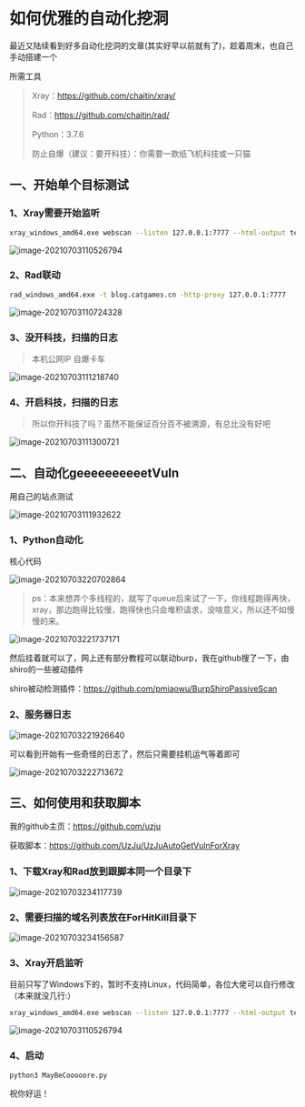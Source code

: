 # 如何优雅的自动化挖洞

最近又陆续看到好多自动化挖洞的文章(其实好早以前就有了)，趁着周末，也自己手动搭建一个

所需工具

> Xray：https://github.com/chaitin/xray/
>
> Rad：https://github.com/chaitin/rad/
>
> Python：3.7.6
>
> 防止自爆（建议：要开科技）：你需要一款纸飞机科技或一只猫

## 一、开始单个目标测试

### 1、Xray需要开始监听

```bash
xray_windows_amd64.exe webscan --listen 127.0.0.1:7777 --html-output test.html
```

![image-20210703110526794](./images/1.png)

### 2、Rad联动

```bash
rad_windows_amd64.exe -t blog.catgames.cn -http-proxy 127.0.0.1:7777
```

![image-20210703110724328](./images/image-20210703110724328.png)

### 3、没开科技，扫描的日志

> 本机公网IP 自爆卡车

![image-20210703111218740](./images/image-20210703111218740.png)

### 4、开启科技，扫描的日志

> 所以你开科技了吗？虽然不能保证百分百不被溯源，有总比没有好吧

![image-20210703111300721](./images/image-20210703111300721.png)

## 二、自动化geeeeeeeeeetVuln

用自己的站点测试

![image-20210703111932622](./images/image-20210703111932622.png)

### 1、Python自动化

核心代码

![image-20210703220702864](./images/image-20210703220702864.png)

> ps：本来想弄个多线程的，就写了queue后来试了一下，你线程跑得再快，xray，那边跑得比较慢，跑得快也只会堆积请求，没啥意义，所以还不如慢慢的来。

![image-20210703221737171](./images/image-20210703221737171.png)

然后挂着就可以了，网上还有部分教程可以联动burp，我在github搜了一下，由shiro的一些被动插件

shiro被动检测插件：https://github.com/pmiaowu/BurpShiroPassiveScan

### 2、服务器日志

![image-20210703221926640](./images/image-20210703221926640.png)

可以看到开始有一些奇怪的日志了，然后只需要挂机运气等着即可

![image-20210703222713672](./images/image-20210703222713672.png)
## 三、如何使用和获取脚本

我的github主页：https://github.com/uzju

获取脚本：https://github.com/UzJu/UzJuAutoGetVulnForXray

### 1、下载Xray和Rad放到跟脚本同一个目录下

![image-20210703234117739](/images/image-20210703234117739.png)

### 2、需要扫描的域名列表放在ForHitKill目录下

![image-20210703234156587](/images/image-20210703234156587.png)

### 3、Xray开启监听

目前只写了Windows下的，暂时不支持Linux，代码简单，各位大佬可以自行修改（本来就没几行:）

```bash
xray_windows_amd64.exe webscan --listen 127.0.0.1:7777 --html-output test.html
```

![image-20210703110526794](./images/1.png)

### 4、启动

```bash
python3 MayBeCooooore.py
```

祝你好运！

